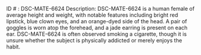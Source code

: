 ID # : DSC-MATE-6624
Description: DSC-MATE-6624 is a human female of average height and weight, with notable features including bright red lipstick, blue clown eyes, and an orange-dyed side of the head. A pair of goggles is worn atop the forehead, and a jade earring is present on each ear. DSC-MATE-6624 is often observed smoking a cigarette, though it is unsure whether the subject is physically addicted or merely enjoys the habit.
